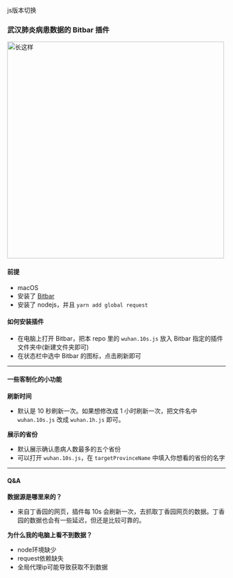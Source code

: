 js版本切换

### 武汉肺炎病患数据的 Bitbar 插件

<img src="https://i.loli.net/2020/01/30/WKtxIhVFrM5swyT.png" alt="长这样" width="500">

#### 前提
- macOS
- 安装了 [Bitbar](https://getbitbar.com)
- 安装了 nodejs，并且 `yarn add global request`

#### 如何安装插件
- 在电脑上打开 Bitbar，把本 repo 里的 `wuhan.10s.js` 放入 Bitbar 指定的插件文件夹中(新建文件夹即可)
- 在状态栏中选中 Bitbar 的图标，点击刷新即可

---

#### 一些客制化的小功能

**刷新时间**
- 默认是 10 秒刷新一次。如果想修改成 1 小时刷新一次，把文件名中 `wuhan.10s.js` 改成 `wuhan.1h.js` 即可。

**展示的省份**
- 默认展示确认患病人数最多的五个省份
- 可以打开 `wuhan.10s.js`，在 `targetProvinceName` 中填入你想看的省份的名字

---

#### Q&A

**数据源是哪里来的？**
- 来自丁香园的网页，插件每 10s 会刷新一次，去抓取丁香园网页的数据。丁香园的数据也会有一些延迟，但还是比较可靠的。

**为什么我的电脑上看不到数据？**
- node环境缺少
- request依赖缺失
- 全局代理ip可能导致获取不到数据
